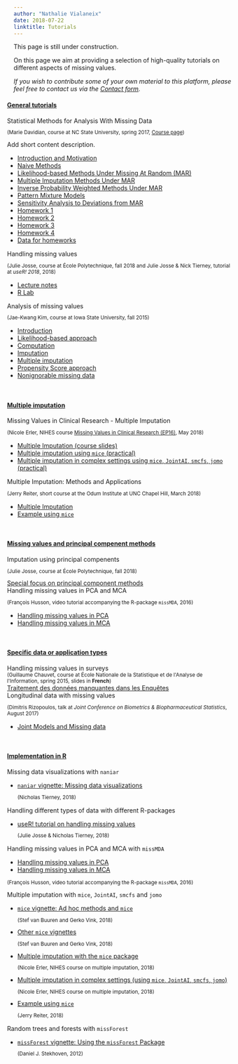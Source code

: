 ```yaml
---
author: "Nathalie Vialaneix"
date: 2018-07-22
linktitle: Tutorials
---
```



This page is still under construction.

On this page we aim at providing a selection of high-quality tutorials on different aspects of missing values.

_If you wish to contribute some of your own material to this platform, please feel free to contact us via the <a href="/contact/">Contact form</a>._


<div class="container">
<div class="accordion-option">
<a href="javascript:void(0)" class="toggle-accordion active" accordion-id="#accordion"></a>
</div>
<div class="clearfix">
</div>
<div id="accordion" class="panel-group" role="tablist" aria-multiselectable="true">
<div class="panel panel-default">
<div id="h_general" class="panel-heading" role="tab">
<h4 class="panel-title">
<a role="button" data-toggle="collapse" data-parent="#accordion" href="#general" aria-expanded="false" aria-controls="general">General tutorials</a>
</h4>
</div>
<div id="general" class="panel-collapse collapse in" role="tabpanel" aria-labelledby="h_general">

<div class="panel-body">
<div class="container">
  <div id="accordion_general">
    <div class="card">
      <div class="card-header">
        <a class="collapsed card-block clearfix" data-toggle="collapse" data-target="#davidian">
          <div class="col-12">Statistical Methods for Analysis With Missing Data<br>
            <small>
            <p>(Marie Davidian, course at NC State University, spring 2017, <a href="https://www4.stat.ncsu.edu/~davidian/st790/index.html" target="_blank">Course page</a>)</p>
            </small>
          </div>
        </a>
      </div>
      <div id="davidian" class="collapse" data-parent="#accordion_general">  
        <div class="card-body">
          Add short content description.
          <ul>
            <li><a href="/tutorials/Davidian_course_StatisticalMethodsMissingData_2017/Davidian_course_chapter1_2017.pdf" target="_blank">Introduction and Motivation</a></li>
            <li><a href="/tutorials/Davidian_course_StatisticalMethodsMissingData_2017/Davidian_course_chapter2_2017.pdf" target="_blank">Naive Methods</a></li>
            <li><a href="/tutorials/Davidian_course_StatisticalMethodsMissingData_2017/Davidian_course_chapter3_2017.pdf" target="_blank">Likelihood-based Methods Under Missing At Random (MAR)</a></li>
            <li><a href="/tutorials/Davidian_course_StatisticalMethodsMissingData_2017/Davidian_course_chapter4_2017.pdf" target="_blank">Multiple Imputation Methods Under MAR</a></li>
            <li><a href="/tutorials/Davidian_course_StatisticalMethodsMissingData_2017/Davidian_course_chapter5_2017.pdf" target="_blank">Inverse Probability Weighted Methods Under  MAR</a></li>
            <li><a href="/tutorials/Davidian_course_StatisticalMethodsMissingData_2017/Davidian_course_chapter6_2017.pdf" target="_blank">Pattern Mixture Models</a></li>
            <li><a href="/tutorials/Davidian_course_StatisticalMethodsMissingData_2017/Davidian_course_chapter7_2017.pdf" target="_blank">Sensitivity Analysis to Deviations from MAR</a></li>
            <li><a href="/tutorials/Davidian_course_StatisticalMethodsMissingData_2017/Davidian_course_hwk1_2017.pdf" target="_blank">Homework 1</a></li>
            <li><a href="/tutorials/Davidian_course_StatisticalMethodsMissingData_2017/Davidian_course_hwk2_2017.pdf" target="_blank">Homework 2</a></li>
            <li><a href="/tutorials/Davidian_course_StatisticalMethodsMissingData_2017/Davidian_course_hwk3_2017.pdf" target="_blank">Homework 3</a></li>
            <li><a href="/tutorials/Davidian_course_StatisticalMethodsMissingData_2017/Davidian_course_hwk4_2017.pdf" target="_blank">Homework 4</a></li>
            <li><a href="/tutorials/Davidian_course_StatisticalMethodsMissingData_2017/Davidian_course_hwkData_2017.zip" target="_blank">Data for homeworks</a></li>
          </ul>
        </div>
      </div>
    </div>
    <div class="card">
      <div class="card-header">
        <a class="collapsed card-block clearfix" data-toggle="collapse" data-target="#josse_tierney">
          <div class="col-12">Handling missing values<br>
          <small>
            <p>(Julie Josse, course at École Polytechnique, fall 2018 and Julie Josse & Nick Tierney, tutorial at <i>useR! 2018</i>, 2018)</p>
          </small>
          </div>
        </a>
      </div>
      <div id="josse_tierney" class="collapse" data-parent="#accordion_general">  
        <div class="card-body">
          <ul>
            <li><a href="/tutorials/Josse_bookdown_LectureNotesMissing_2018.html" target="_blank">Lecture notes</a></li>
            <li><a href="/tutorials/Josse_Tierney_bookdown_user2018tutorial_2018.html" target="_blank">R Lab</a></li>
          </ul>
        </div>
      </div>
    </div>
    <div class="card">
      <div class="card-header">
        <a class="collapsed card-block clearfix" data-toggle="collapse" data-target="#kim">
          <div class="col-12">Analysis of missing values<br>
          <small>
            <p>(Jae-Kwang Kim, course at Iowa State University, fall 2015)</p>
          </small>
          </div>
        </a>
      </div>
      <div id="kim" class="collapse" data-parent="#accordion_general">  
        <div class="card-body">
          <ul>
            <li><a href="/tutorials/Kim_course_MissingDataAnalysis_2015/Stat522_Ch1.pdf" target="_blank">Introduction</a></li>
            <li><a href="/tutorials/Kim_course_MissingDataAnalysis_2015/Stat522_Ch2.pdf" target="_blank">Likelihood-based approach</a></li>
            <li><a href="/tutorials/Kim_course_MissingDataAnalysis_2015/Stat522_Ch3.pdf" target="_blank">Computation</a></li>
            <li><a href="/tutorials/Kim_course_MissingDataAnalysis_2015/Stat522_Ch4.pdf" target="_blank">Imputation</a></li>
            <li><a href="/tutorials/Kim_course_MissingDataAnalysis_2015/Stat522_Ch4b.pdf" target="_blank">Multiple imputation</a></li>
            <li><a href="/tutorials/Kim_course_MissingDataAnalysis_2015/Stat522_Ch5.pdf" target="_blank">Propensity Score approach</a></li>
            <li><a href="/tutorials/Kim_course_MissingDataAnalysis_2015/Stat522_Ch6.pdf" target="_blank">Nonignorable missing data</a></li>
          </ul>
        </div>
      </div>
    </div>
  </div>
</div>
</br>
</div>
</div>
</div>


<!-- --------------------------------------------------------------------------------------------------------------------------- -->
<div class="panel panel-default">
<div id="h_mi" class="panel-heading" role="tab">
<h4 class="panel-title">
<a class="collapsed" role="button" data-toggle="collapse" data-parent="#accordion" href="#mi" aria-expanded="false" aria-controls="mi">Multiple imputation</a>
</h4>
</div>
<div id="mi" class="panel-collapse collapse in" role="tabpanel" aria-labelledby="h_mi">

<div class="panel-body">
<div class="container">
  <div id="accordion_mi">
    <div class="card">
      <div class="card-header">
        <a class="collapsed card-block clearfix" data-toggle="collapse" data-target="#erler">
          <div class="col-12">Missing Values in Clinical Research - Multiple Imputation<br>
          <small><p>(Nicole Erler, NIHES course <a href="https://www.nihes.com/course/ep16_missing_values_in_clinical_research/" target="_blank">Missing Values in Clinical Research (EP16)</a>, May 2018)</p>
          </small>
        </div>
        </a>
      </div>
      <div id="erler" class="collapse" data-parent="#accordion_mi">  
        <div class="card-body">
          <ul>
            <li><a href="/tutorials/Erler_course_MultipleImputation_2018/Erler_slides_MICourse_2018.pdf" target="_blank">Multiple Imputation (course slides)</a></li>
            <li><a href="/tutorials/Erler_course_MultipleImputation_2018/Erler_Practical_MICE_2018.html" target="_blank">Multiple imputation using <code>mice</code> (practical)</a></li>
            <li><a href="/tutorials/Erler_course_MultipleImputation_2018/Erler_Practical_MIadvanced_2018.html" target="_blank">Multiple imputation in complex settings using <code>mice</code>, <code>JointAI</code>, <code>smcfs</code>, <code>jomo</code> (practical)</a></li>
          </ul>
        </div>
      </div>
    </div>
    <div class="card">
      <div class="card-header">
        <a class="collapsed card-block clearfix" data-toggle="collapse" data-target="#reiter">
          <div class="col-12">Multiple Imputation: Methods and Applications<br>
          <small>
            <p>(Jerry Reiter, short course at the Odum Institute at UNC Chapel Hill, March 2018)</p>
          </small>
        </div>
        </a>
      </div>
      <div id="reiter" class="collapse" data-parent="#accordion_mi">  
        <div class="card-body">
          <ul>
            <li><a href="/tutorials/Reiter_course_MultipleImputationOverview_2018/Reiter_slides_MultipleImputation_2018.pdf" target="_blank">Multiple Imputation</a></li>
            <li><a href="/tutorials/Reiter_course_MultipleImputationOverview_2018/Reiter_script_MultipleImputationMICE_2018.html" target="_blank">Example using <code>mice</code></a></li>
          </ul>
        </div>
      </div>
    </div>
  </div>
</div>
</br>
</div>
</div>
</div>

<!-- --------------------------------------------------------------------------------------------------------------------------- -->
<div class="panel panel-default">
<div id="h_pc" class="panel-heading" role="tab">
<h4 class="panel-title">
<a class="collapsed" role="button" data-toggle="collapse" data-parent="#accordion" href="#pc" aria-expanded="false" aria-controls="pc">Missing values and principal compenent methods</a>
</h4>
</div>
<div id="pc" class="panel-collapse collapse in" role="tabpanel" aria-labelledby="h_pc">

<div class="panel-body">
<div class="container">
  <div id="accordion_pc">
    <div class="card">
      <div class="card-header">
        <a class="collapsed card-block clearfix" data-toggle="collapse" data-target="#josse">
          <div class="col-12">Imputation using principal compenents</br>
          <small>
            <p>(Julie Josse, course at École Polytechnique, fall 2018)</p>
          </small>
          </div>
        </a>
      </div>
      <div id="josse" class="collapse" data-parent="#accordion_pc">  
        <div class="card-body">
          <a href="/tutorials/Josse_slides_imputation_PCA_2018.pdf" target="_blank">Special focus on principal component methods</a>
        </div>
      </div>
    </div>
    <div class="card">
      <div class="card-header">
        <a class="collapsed card-block clearfix" data-toggle="collapse" data-target="#husson">
          <div class="col-12">Handling missing values in PCA and MCA<br>
          <small>
            <p>(François Husson, video tutorial accompanying the R-package <code>missMDA</code>, 2016)</p>
          </small>
        </div>
        </a>
      </div>
      <div id="husson" class="collapse" data-parent="#accordion_pc">  
        <div class="card-body">
          <ul>
            <li><a href="https://www.youtube.com/watch?v=OOM8_FH6_8o&t=8s" target="_blank">Handling missing values in PCA</a></li>
            <li><a href="https://www.youtube.com/watch?v=uyIH1CtrfsU" target="_blank">Handling missing values in MCA</a></li>
          </ul>
        </div>
      </div>
    </div>
  </div>
</div>
</br>
</div>
</div>
</div>


<!-- --------------------------------------------------------------------------------------------------------------------------- -->
<div class="panel panel-default">
<div id="h_special" class="panel-heading" role="tab">
<h4 class="panel-title">
<a class="collapsed" role="button" data-toggle="collapse" data-parent="#accordion" href="#special" aria-expanded="false" aria-controls="special">Specific data or application types</a>
</h4>
</div>
<div id="special" class="panel-collapse collapse in" role="tabpanel" aria-labelledby="h_special">
<div class="panel-body">

<div class="container">
  <div id="accordion_special">
    <div class="card">
      <div class="card-header">
        <a class="card-block clearfix" data-toggle="collapse" data-target="#chauvet">
          <div class="col-12">Handling missing values in surveys<br><small>(Guillaume Chauvet, course at École Nationale de la Statistique et de l'Analyse de l'Information, spring 2015, slides in <b>French</b>)</small></div>
        </a>
      </div>
      <div id="chauvet" class="collapse" data-parent="#accordion_special">  
        <div class="card-body">
          <a href="/tutorials/Chauvet_slides_SurveysWithMissingData_2015.pdf" target="_blank">Traitement des données manquantes dans les Enquêtes</a>
        </div>
      </div>
    </div>
    <div class="card">
      <div class="card-header">
        <a class="collapsed card-block clearfix" data-toggle="collapse" data-target="#rizopoulos">
          <div class="col-12">Longitudinal data with missing values<br>
          <small>
          <p>(Dimitris Rizopoulos, talk at <i>Joint Conference on Biometrics & Biopharmaceutical Statistics</i>, August 2017)</p>
          </small>
        </div>
        </a>
      </div>
      <div id="rizopoulos" class="collapse" data-parent="#accordion_special">  
        <div class="card-body">
          <ul>
            <li><a href="/tutorials/Rizopoulos_slides_LongitudinalDataWithDropout_2017.pdf" target="_blank">Joint Models and Missing data</a></li>
          </ul>
        </div>
      </div>
    </div>
  </div>
</div>
</br>
</div>
</div>
</div>

<!-- --------------------------------------------------------------------------------------------------------------------------- -->
<div class="panel panel-default">
<div id="h_practical" class="panel-heading" role="tab">
<h4 class="panel-title">
<a class="collapsed" role="button" data-toggle="collapse" data-parent="#accordion" href="#practical" aria-expanded="false" aria-controls="special">Implementation in R</a>
</h4>
</div>
<div id="practical" class="panel-collapse collapse in" role="tabpanel" aria-labelledby="h_practical">
<div class="panel-body">

<div class="container">
  <div id="accordion_practical">
    <div class="card">
      <div class="card-header">
        <a class="card-block clearfix" data-toggle="collapse" data-target="#visualize">
          <div class="col-12">Missing data visualizations with <code>naniar</code></div>
        </a>
      </div>
      <div id="visualize" class="collapse show" data-parent="#accordion_practical">  
        <div class="card-body">
          <ul>
            <li><a href="https://cran.r-project.org/web/packages/naniar/vignettes/naniar-visualisation.html" target="_blank"><code>naniar</code> vignette: Missing data visualizations</a>
          <small>
            <p>(Nicholas Tierney, 2018)</p>
          </small></li>
          </ul>
        </div>
      </div>
    </div>
    <div class="card">
      <div class="card-header">
        <a class="collapsed card-block clearfix" data-toggle="collapse" data-target="#data_types">
          <div class="col-12">Handling different types of data with different R-packages</div>
        </a>
      </div>
      <div id="data_types" class="collapse" data-parent="#accordion_practical">  
        <div class="card-body">
          <ul>
            <li><a href="/tutorials/Josse_Tierney_bookdown_user2018tutorial_2018.html" target="_blank">useR! tutorial on handling missing values</a>
              <small><p>(Julie Josse & Nicholas Tierney, 2018)</p></small></li>
          </ul>
        </div>
      </div>
    </div>
    <div class="card">
      <div class="card-header">
        <a class="collapsed card-block clearfix" data-toggle="collapse" data-target="#husson">
          <div class="col-12">Handling missing values in PCA and MCA with <code>missMDA</code></div>
        </a>
      </div>
      <div id="husson" class="collapse" data-parent="#accordion_practical">  
        <div class="card-body">
          <ul>
            <li><a href="https://www.youtube.com/watch?v=OOM8_FH6_8o&t=8s" target="_blank">Handling missing values in PCA</a></li>
            <li><a href="https://www.youtube.com/watch?v=uyIH1CtrfsU" target="_blank">Handling missing values in MCA</a></li>
          </ul>
        <small>
          <p>(François Husson, video tutorial accompanying the R-package <code>missMDA</code>, 2016)</p>
        </small>
        </div>
      </div>
    </div>
    <div class="card">
      <div class="card-header">
        <a class="collapsed card-block clearfix" data-toggle="collapse" data-target="#mice_etal">
          <div class="col-12">Multiple imputation with <code>mice</code>, <code>JointAI</code>, <code>smcfs</code> and <code>jomo</code></div>
        </a>
      </div>
      <div id="mice_etal" class="collapse" data-parent="#accordion_practical">  
        <div class="card-body">
          <ul>
            <li><a href="https://www.gerkovink.com/miceVignettes/Ad_hoc_and_mice/Ad_hoc_methods.html" target="_blank"><code>mice</code> vignette: Ad hoc methods and <code>mice</code></a>
              <small><p>(Stef van Buuren and Gerko Vink, 2018)</p></small></li>
            <li><a href="https://www.gerkovink.com/miceVignettes/" target="_blank">Other <code>mice</code> vignettes</a>
              <small><p>(Stef van Buuren and Gerko Vink, 2018)</p></small></li>
            <li><a href="/tutorials/Erler_course_MultipleImputation_2018/Erler_Practical_MICE_2018.html" target="_blank">Multiple imputation with the <code>mice</code> package</a>
              <small><p>(Nicole Erler, NIHES course on multiple imputation, 2018)</p></small></li>
            <li><a href="/tutorials/Erler_course_MultipleImputation_2018/Erler_Practical_MIadvanced_2018.html" target="_blank">Multiple imputation in complex settings (using <code>mice</code>, <code>JointAI</code>, <code>smcfs</code>, <code>jomo</code>)</a>
              <small><p>(Nicole Erler, NIHES course on multiple imputation, 2018)</p></small></li>
            <li><a href="/tutorials/Reiter_course_MultipleImputationOverview_2018/Reiter_script_MultipleImputationMICE_2018.html" target="_blank">Example using <code>mice</code></a>
              <small><p>(Jerry Reiter, 2018)</p></small></li>
          </ul>
        </div>
      </div>
    </div>
    <div class="card">
      <div class="card-header">
        <a class="collapsed card-block clearfix" data-toggle="collapse" data-target="#missforest">
          <div class="col-12">Random trees and forests with <code>missForest</code></div>
        </a>
      </div>
      <div id="missforest" class="collapse" data-parent="#accordion_practical">  
        <div class="card-body">
          <ul>
            <li><a href="/tutorials/Stekhoven_vignette_missForest_2012.pdf" target="_blank"><code>missForest</code> vignette: Using the <code>missForest</code> Package</a>
              <small><p>(Daniel J. Stekhoven, 2012)</p></small></li>
          </ul>
        </div>
      </div>
    </div>
  </div>
</div>
</br>
</div>
</div>
</div>

</div>
</div>


<div class="accordion-option">
<a href="javascript:void(0)" class="toggle-accordion active" accordion-id="#accordion"></a>
</div>
</div>
<style type="text/css">
.panel-group {
    padding: 0;
    margin-left: -15px;
}

.panel-default>.panel-heading {
  color: #333;
  background-color: #fff;
  border-color: #e4e5e7;
  padding: 0;
  -webkit-user-select: none;
  -moz-user-select: none;
  -ms-user-select: none;
  user-select: none;
}

.panel-default>.panel-heading a {
  display: block;
  padding: 20px 20px;
}

.panel-collapse>.panel-body {
  padding: 0px 0px;
  margin-left: 0px;
}

.panel-default>.panel-heading a:after {
  content: "";
  position: relative;
  top: 1px;
  display: inline-block;
  font-style: normal;
  font-weight: 400;
  line-height: 1;
  -webkit-font-smoothing: antialiased;
  -moz-osx-font-smoothing: grayscale;
  float: right;
  transition: transform .25s linear;
  -webkit-transition: -webkit-transform .25s linear;
}

.panel-default>.panel-heading a[aria-expanded="true"] {
  background-color: #eee;
}

.panel-default>.panel-heading a[aria-expanded="true"]:after {
  content: "\2212";
  -webkit-transform: rotate(180deg);
  transform: rotate(180deg);
}

.panel-default>.panel-heading a[aria-expanded="false"]:after {
  content: "\002b";
  -webkit-transform: rotate(90deg);
  transform: rotate(90deg);
}

.accordion-option {
  width: 100%;
  float: left;
  clear: both;
  margin: 0px 0;
}

.accordion-option .title {
  font-size: 20px;
  font-weight: bold;
  float: left;
  padding: 0;
  margin: 0;
}

.accordion-option .toggle-accordion {
  float: right;
  font-size: 16px;
  color: #6a6c6f;
}

.accordion-option .toggle-accordion:before {
  content: "Collapse All";
}

.accordion-option .toggle-accordion.active:before {
  content: "Collapse All";
}
</style>
<script type="text/javascript">
$(document).ready(function() {
  $(".toggle-accordion").on("click", function() {
    var accordionId = $(this).attr("accordion-id"),
      numPanelOpen = $(accordionId + ' .collapse.in').length;
    
    $(this).toggleClass("active");

    if (numPanelOpen == 0) {
      openAllPanels(accordionId);
    } else {
      closeAllPanels(accordionId);
    }
  });
  openAllPanels = function(aId) {
    console.log("setAllPanelOpen");
    $(aId + ' .panel-collapse:not(".in")').collapse("show");
  };
  closeAllPanels = function(aId) {
    console.log("setAllPanelclose");
    $(aId + ' .panel-collapse.in').collapse("hide");
  };
});
</script>

<!-- <div class="container">
  <div class="dropdown">
    <button type="button" class="btn dropdown-toggle" data-toggle="dropdown">
      Handling missing values in surveys <small>(slides in <b>french</b>)
    </button>
    <div class="dropdown-menu">
      <a class="dropdown-item" href="/tutorials/Chauvet_slides_SurveysWithMissingData_2015.pdf" target="_blank">Traitement des données manquantes dans les Enquêtes</a>
    </div>
  </div>
  <p>(Guillaume Chauvet, course at École Nationale de la Statistique et de l'Analyse de l'Information, spring 2015)</p>
</div>


<div class="container">
  <div class="dropdown">
    <button type="button" class="btn dropdown-toggle" data-toggle="dropdown">
      Handling Missing data
    </button>
    <div class="dropdown-menu">
      <a class="dropdown-item" href="/tutorials/Josse_bookdown_LectureNotesMissing_2018.html" target="_blank">Lecture notes</a>
      <a class="dropdown-item" href="/tutorials/Josse_Tierney_bookdown_user2018tutorial_2018.html" target="_blank">Lab</a>
    </div>
  </div>
  <p>(Julie Josse, course at École Polytechnique, fall 2018 and Julie Josse & Nick Tierney, tutorial at useR! 2018)</p>
</div>

<div class="container">
  <div class="dropdown">
    <button type="button" class="btn dropdown-toggle" data-toggle="dropdown">
      Missing values imputation
    </button>
    <div class="dropdown-menu">
      <a class="dropdown-item" href="/tutorials/Josse_slides_imputation_PCA_2018.pdf" target="_blank">Special focus on principal component methods</a>
  	</div>
  </div>
  <p>(Julie Josse, course at École Polytechnique, fall 2018)</p>
</div>

<div class="container">
  <div class="dropdown">
    <button type="button" class="btn dropdown-toggle" data-toggle="dropdown">
      Handling missing values in PCA and MCA
    </button>
    <div class="dropdown-menu">
      <a class="dropdown-item" href="https://www.youtube.com/watch?v=OOM8_FH6_8o&t=8s" target="_blank">Handling missing values in PCA</a>
      <a class="dropdown-item" href="https://www.youtube.com/watch?v=uyIH1CtrfsU" target="_blank">Handling missing values in MCA</a>
    </div>
  </div>
  <p>(François Husson, video tutorial accompanying the R-package <i>missMDA</i>, 2016)</p>
</div>


<div class="container">                                        
  <div class="dropdown">
    <button type="button" class="btn dropdown-toggle" data-toggle="dropdown">
      Analysis of Missing data
    </button>
    <div class="dropdown-menu">
      <a class="dropdown-item" href="/tutorials/Kim_course_MissingDataAnalysis_2015/Stat522_Ch1.pdf" target="_blank">Introduction</a>
      <a class="dropdown-item" href="/tutorials/Kim_course_MissingDataAnalysis_2015/Stat522_Ch2.pdf" target="_blank">Likelihood-based approach</a>
      <a class="dropdown-item" href="/tutorials/Kim_course_MissingDataAnalysis_2015/Stat522_Ch3.pdf" target="_blank">Computation</a>
      <a class="dropdown-item" href="/tutorials/Kim_course_MissingDataAnalysis_2015/Stat522_Ch4.pdf" target="_blank">Imputation</a>
      <a class="dropdown-item" href="/tutorials/Kim_course_MissingDataAnalysis_2015/Stat522_Ch4b.pdf" target="_blank">Multiple imputation</a>
      <a class="dropdown-item" href="/tutorials/Kim_course_MissingDataAnalysis_2015/Stat522_Ch5.pdf" target="_blank">Propensity Score approach</a>
      <a class="dropdown-item" href="/tutorials/Kim_course_MissingDataAnalysis_2015/Stat522_Ch6.pdf" target="_blank">Nonignorable missing data</a>
    </div>
  </div>
  <p>(Jae-Kwang Kim, course at Iowa State University, fall 2015)</p>
</div>

<div class="container">
  <div class="dropdown">
    <button type="button" class="btn dropdown-toggle" data-toggle="dropdown">
      Multiple Imputation: Methods and Applications
    </button>
    <div class="dropdown-menu">
      <a class="dropdown-item" href="/tutorials/Reiter_course_MultipleImputationOverview_2018/Reiter_slides_MultipleImputation_2018.pdf" target="_blank">Multiple Imputation</a>
      <a class="dropdown-item" href="/tutorials/Reiter_course_MultipleImputationOverview_2018/Reiter_script_MultipleImputationMICE_2018.html" target="_blank">Example using MICE</a>
    </div>
  </div>
  <p>(Jerry Reiter, short course at the Odum Institute at UNC Chapel Hill, March 2018)</p>
</div>

 -->